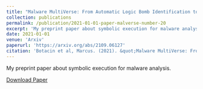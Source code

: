 ```yaml
---
title: "Malware MultiVerse: From Automatic Logic Bomb Identification to Automatic Patching and Tracing"
collection: publications
permalink: /publication/2021-01-01-paper-malverse-number-20
excerpt: 'My preprint paper about symbolic execution for malware analysis.'
date: 2021-01-01
venue: 'Arxiv'
paperurl: 'https://arxiv.org/abs/2109.06127'
citation: 'Botacin et al, Marcus. (2021). &quot;Malware MultiVerse: From Automatic Logic Bomb Identification to Automatic Patching and Tracing.&quot; <i>Arxiv</i>. 1(1).'
---
```

My preprint paper about symbolic execution for malware analysis.

[Download Paper](https://marcusbotacin.github.io/files/malverse.pdf)

